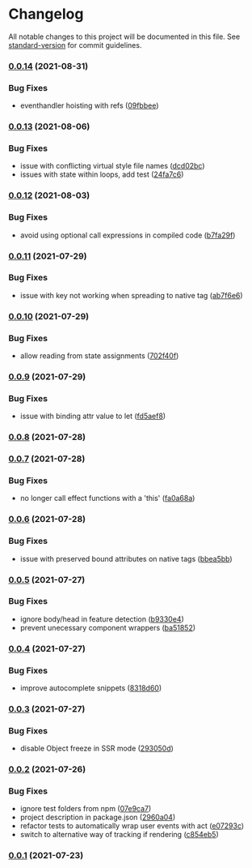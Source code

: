 # Changelog

All notable changes to this project will be documented in this file. See [standard-version](https://github.com/conventional-changelog/standard-version) for commit guidelines.

### [0.0.14](https://github.com/marko-js/tags-api-preview/compare/v0.0.13...v0.0.14) (2021-08-31)


### Bug Fixes

* eventhandler hoisting with refs ([09fbbee](https://github.com/marko-js/tags-api-preview/commit/09fbbee4e8330508b8181f837f25edd5f8816de4))

### [0.0.13](https://github.com/marko-js/tags-api-preview/compare/v0.0.12...v0.0.13) (2021-08-06)


### Bug Fixes

* issue with conflicting virtual style file names ([dcd02bc](https://github.com/marko-js/tags-api-preview/commit/dcd02bcb35924467dfadfeefffdc44a5e5c1134a))
* issues with state within loops, add test ([24fa7c6](https://github.com/marko-js/tags-api-preview/commit/24fa7c69b82c849dcd5b8029bad24763171385bb))

### [0.0.12](https://github.com/marko-js/tags-api-preview/compare/v0.0.11...v0.0.12) (2021-08-03)


### Bug Fixes

* avoid using optional call expressions in compiled code ([b7fa29f](https://github.com/marko-js/tags-api-preview/commit/b7fa29f74d29b323b952c3071277f2fdd48bb28e))

### [0.0.11](https://github.com/marko-js/tags-api-preview/compare/v0.0.10...v0.0.11) (2021-07-29)


### Bug Fixes

* issue with key not working when spreading to native tag ([ab7f6e6](https://github.com/marko-js/tags-api-preview/commit/ab7f6e6cff81e6a4abec70b78b5178a863d11760))

### [0.0.10](https://github.com/marko-js/tags-api-preview/compare/v0.0.9...v0.0.10) (2021-07-29)


### Bug Fixes

* allow reading from state assignments ([702f40f](https://github.com/marko-js/tags-api-preview/commit/702f40ffd1a53597290ef7201a18f1f54f1c2cd5))

### [0.0.9](https://github.com/marko-js/tags-api-preview/compare/v0.0.8...v0.0.9) (2021-07-29)


### Bug Fixes

* issue with binding attr value to let ([fd5aef8](https://github.com/marko-js/tags-api-preview/commit/fd5aef87bff6374efc7af0db3a2fb27a24748677))

### [0.0.8](https://github.com/marko-js/tags-api-preview/compare/v0.0.7...v0.0.8) (2021-07-28)

### [0.0.7](https://github.com/marko-js/tags-api-preview/compare/v0.0.6...v0.0.7) (2021-07-28)


### Bug Fixes

* no longer call effect functions with a 'this' ([fa0a68a](https://github.com/marko-js/tags-api-preview/commit/fa0a68adbe85b6647c9af218bd215e2c25adadee))

### [0.0.6](https://github.com/marko-js/tags-api-preview/compare/v0.0.5...v0.0.6) (2021-07-28)


### Bug Fixes

* issue with preserved bound attributes on native tags ([bbea5bb](https://github.com/marko-js/tags-api-preview/commit/bbea5bb1472aa03345eac372950cef774e9e6c34))

### [0.0.5](https://github.com/marko-js/tags-api-preview/compare/v0.0.4...v0.0.5) (2021-07-27)


### Bug Fixes

* ignore body/head in feature detection ([b9330e4](https://github.com/marko-js/tags-api-preview/commit/b9330e404b44eb4ec157f6523c7a472f55554224))
* prevent unecessary component wrappers ([ba51852](https://github.com/marko-js/tags-api-preview/commit/ba518525580e4568249c433d4981873a0c709d25))

### [0.0.4](https://github.com/marko-js/tags-api-preview/compare/v0.0.3...v0.0.4) (2021-07-27)


### Bug Fixes

* improve autocomplete snippets ([8318d60](https://github.com/marko-js/tags-api-preview/commit/8318d60f9b1ddc556fb9237c2e1287f91e65409d))

### [0.0.3](https://github.com/marko-js/tags-api-preview/compare/v0.0.2...v0.0.3) (2021-07-27)


### Bug Fixes

* disable Object freeze in SSR mode ([293050d](https://github.com/marko-js/tags-api-preview/commit/293050d8d643729bb6d35ea815688f199bfd5fb9))

### [0.0.2](https://github.com/marko-js/tags-api-preview/compare/v0.0.1...v0.0.2) (2021-07-26)


### Bug Fixes

* ignore test folders from npm ([07e9ca7](https://github.com/marko-js/tags-api-preview/commit/07e9ca7a45f781eee8ab84752bcf5c3f1fde191d))
* project description in package.json ([2960a04](https://github.com/marko-js/tags-api-preview/commit/2960a042f6e36c8e54a1f76c964943e1b52a423f))
* refactor tests to automatically wrap user events with act ([e07293c](https://github.com/marko-js/tags-api-preview/commit/e07293cabcbbf9ab2d0fb5e8afa53b6444d237d1))
* switch to alternative way of tracking if rendering ([c854eb5](https://github.com/marko-js/tags-api-preview/commit/c854eb5353cd01e43fbfda71226c52c5593f3412))

### [0.0.1](https://github.com/marko-js/tags-api-preview/compare/v0.0.0...v0.0.1) (2021-07-23)
